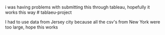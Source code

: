 i was having problems with submitting this through tableau, hopefully it works this way # tablaeu-project

I had to use data from Jersey city because all the csv's from New York were too large, hope this works
